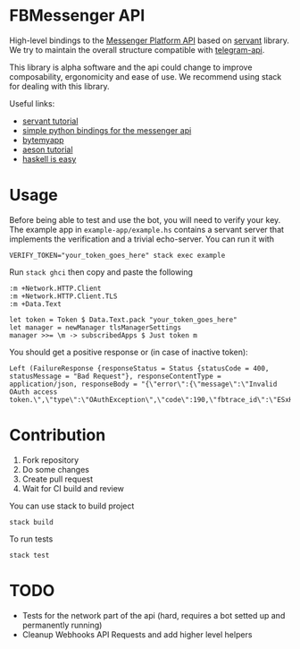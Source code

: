 # FBMessenger API

High-level bindings to the [Messenger Platform API](https://developers.facebook.com/docs/messenger-platform/) based on [servant](https://haskell-servant.github.io/) library.
We try to maintain the overall structure compatible with [telegram-api](https://github.com/klappvisor/haskell-telegram-api).

This library is alpha software and the api could change to improve composability, ergonomicity and ease of use. We recommend using stack for dealing with this library.

Useful links: 
- [servant tutorial](http://haskell-servant.readthedocs.io/en/stable/tutorial)
- [simple python bindings for the messenger api](https://github.com/geeknam/messengerbot)
- [bytemyapp](http://bitemyapp.com/archive.html)
- [aeson tutorial](https://artyom.me/aeson)
- [haskell is easy](https://haskelliseasy.readthedocs.io/en/latest/)

# Usage

Before being able to test and use the bot, you will need to verify your key. 
The example app in `example-app/example.hs` contains a servant server that implements the verification and a trivial echo-server.
You can run it with
    
    VERIFY_TOKEN="your_token_goes_here" stack exec example  

Run `stack ghci` then copy and paste the following

    :m +Network.HTTP.Client
    :m +Network.HTTP.Client.TLS
    :m +Data.Text
    
    let token = Token $ Data.Text.pack "your_token_goes_here"
    let manager = newManager tlsManagerSettings
    manager >>= \m -> subscribedApps $ Just token m

You should get a positive response or (in case of inactive token): 

    Left (FailureResponse {responseStatus = Status {statusCode = 400, statusMessage = "Bad Request"}, responseContentType = application/json, responseBody = "{\"error\":{\"message\":\"Invalid OAuth access token.\",\"type\":\"OAuthException\",\"code\":190,\"fbtrace_id\":\"ESxHmUos2B+\"}}"})


# Contribution

1. Fork repository
2. Do some changes
3. Create pull request
4. Wait for CI build and review

You can use stack to build project

    stack build

To run tests

    stack test

# TODO

- Tests for the network part of the api (hard, requires a bot setted up and permanently running)
- Cleanup Webhooks API Requests and add higher level helpers
